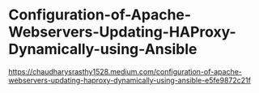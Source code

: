 # Configuration-of-Apache-Webservers-Updating-HAProxy-Dynamically-using-Ansible

https://chaudharysrasthy1528.medium.com/configuration-of-apache-webservers-updating-haproxy-dynamically-using-ansible-e5fe9872c21f
